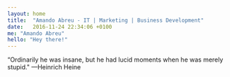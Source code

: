 ```yaml
---
layout: home
title:  "Amando Abreu - IT | Marketing | Business Development"
date:   2016-11-24 22:34:06 +0100
me: "Amando Abreu"
hello: "Hey there!"
---
```


“Ordinarily he was insane, but he had lucid moments when he was merely stupid." —Heinrich Heine
